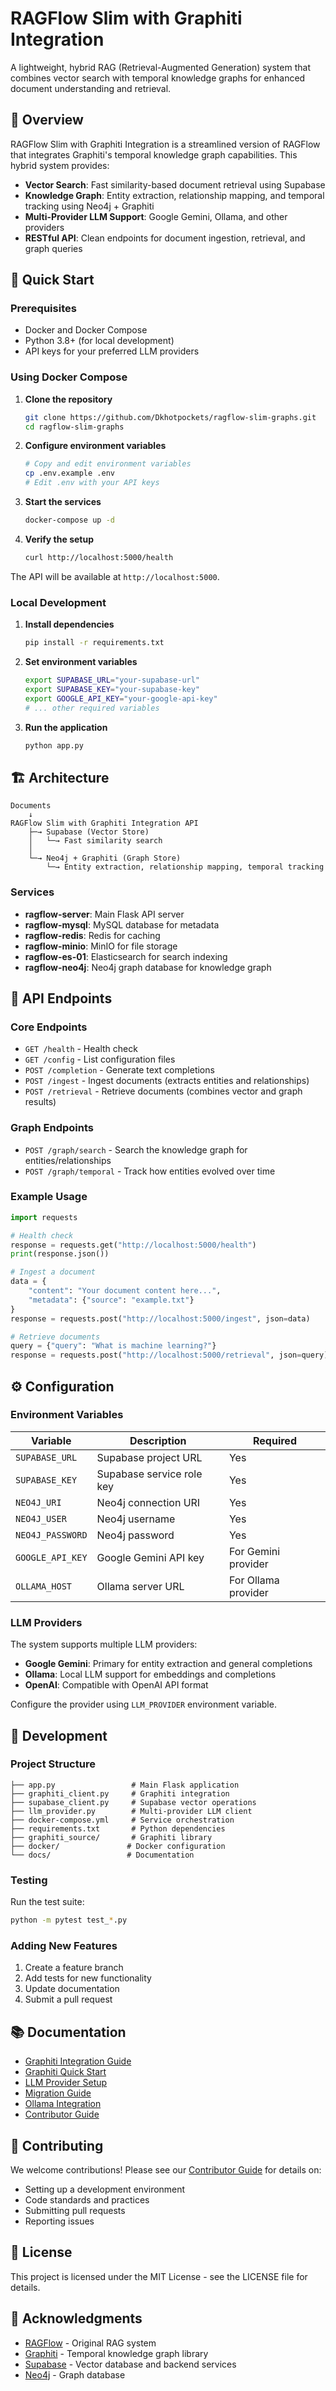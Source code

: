 # RAGFlow Slim with Graphiti Integration

A lightweight, hybrid RAG (Retrieval-Augmented Generation) system that combines vector search with temporal knowledge graphs for enhanced document understanding and retrieval.

## 🎯 Overview

RAGFlow Slim with Graphiti Integration is a streamlined version of RAGFlow that integrates Graphiti's temporal knowledge graph capabilities. This hybrid system provides:

- **Vector Search**: Fast similarity-based document retrieval using Supabase
- **Knowledge Graph**: Entity extraction, relationship mapping, and temporal tracking using Neo4j + Graphiti
- **Multi-Provider LLM Support**: Google Gemini, Ollama, and other providers
- **RESTful API**: Clean endpoints for document ingestion, retrieval, and graph queries

## 🚀 Quick Start

### Prerequisites

- Docker and Docker Compose
- Python 3.8+ (for local development)
- API keys for your preferred LLM providers

### Using Docker Compose

1. **Clone the repository**

   ```bash
   git clone https://github.com/Dkhotpockets/ragflow-slim-graphs.git
   cd ragflow-slim-graphs
   ```

2. **Configure environment variables**

   ```bash
   # Copy and edit environment variables
   cp .env.example .env
   # Edit .env with your API keys
   ```

3. **Start the services**

   ```bash
   docker-compose up -d
   ```

4. **Verify the setup**

   ```bash
   curl http://localhost:5000/health
   ```

The API will be available at `http://localhost:5000`.

### Local Development

1. **Install dependencies**

   ```bash
   pip install -r requirements.txt
   ```

2. **Set environment variables**

   ```bash
   export SUPABASE_URL="your-supabase-url"
   export SUPABASE_KEY="your-supabase-key"
   export GOOGLE_API_KEY="your-google-api-key"
   # ... other required variables
   ```

3. **Run the application**

   ```bash
   python app.py
   ```

## 🏗️ Architecture

```text
Documents
    ↓
RAGFlow Slim with Graphiti Integration API
    ├─→ Supabase (Vector Store)
    │   └─→ Fast similarity search
    │
    └─→ Neo4j + Graphiti (Graph Store)
        └─→ Entity extraction, relationship mapping, temporal tracking
```

### Services

- **ragflow-server**: Main Flask API server
- **ragflow-mysql**: MySQL database for metadata
- **ragflow-redis**: Redis for caching
- **ragflow-minio**: MinIO for file storage
- **ragflow-es-01**: Elasticsearch for search indexing
- **ragflow-neo4j**: Neo4j graph database for knowledge graph

## 📡 API Endpoints

### Core Endpoints

- `GET /health` - Health check
- `GET /config` - List configuration files
- `POST /completion` - Generate text completions
- `POST /ingest` - Ingest documents (extracts entities and relationships)
- `POST /retrieval` - Retrieve documents (combines vector and graph results)

### Graph Endpoints

- `POST /graph/search` - Search the knowledge graph for entities/relationships
- `POST /graph/temporal` - Track how entities evolved over time

### Example Usage

```python
import requests

# Health check
response = requests.get("http://localhost:5000/health")
print(response.json())

# Ingest a document
data = {
    "content": "Your document content here...",
    "metadata": {"source": "example.txt"}
}
response = requests.post("http://localhost:5000/ingest", json=data)

# Retrieve documents
query = {"query": "What is machine learning?"}
response = requests.post("http://localhost:5000/retrieval", json=query)
```

## ⚙️ Configuration

### Environment Variables

| Variable | Description | Required |
|----------|-------------|----------|
| `SUPABASE_URL` | Supabase project URL | Yes |
| `SUPABASE_KEY` | Supabase service role key | Yes |
| `NEO4J_URI` | Neo4j connection URI | Yes |
| `NEO4J_USER` | Neo4j username | Yes |
| `NEO4J_PASSWORD` | Neo4j password | Yes |
| `GOOGLE_API_KEY` | Google Gemini API key | For Gemini provider |
| `OLLAMA_HOST` | Ollama server URL | For Ollama provider |

### LLM Providers

The system supports multiple LLM providers:

- **Google Gemini**: Primary for entity extraction and general completions
- **Ollama**: Local LLM support for embeddings and completions
- **OpenAI**: Compatible with OpenAI API format

Configure the provider using `LLM_PROVIDER` environment variable.

## 🔧 Development

### Project Structure

```text
├── app.py                 # Main Flask application
├── graphiti_client.py     # Graphiti integration
├── supabase_client.py     # Supabase vector operations
├── llm_provider.py        # Multi-provider LLM client
├── docker-compose.yml     # Service orchestration
├── requirements.txt       # Python dependencies
├── graphiti_source/       # Graphiti library
├── docker/               # Docker configuration
└── docs/                 # Documentation
```

### Testing

Run the test suite:

```bash
python -m pytest test_*.py
```

### Adding New Features

1. Create a feature branch
2. Add tests for new functionality
3. Update documentation
4. Submit a pull request

## 📚 Documentation

- [Graphiti Integration Guide](GRAPHITI_INTEGRATION.md)
- [Graphiti Quick Start](GRAPHITI_QUICKSTART.md)
- [LLM Provider Setup](LLM_PROVIDER_GUIDE.md)
- [Migration Guide](MIGRATION_GUIDE.md)
- [Ollama Integration](OLLAMA_GUIDE.md)
- [Contributor Guide](CONTRIBUTOR_GUIDE.md)

## 🤝 Contributing

We welcome contributions! Please see our [Contributor Guide](CONTRIBUTOR_GUIDE.md) for details on:

- Setting up a development environment
- Code standards and practices
- Submitting pull requests
- Reporting issues

## 📄 License

This project is licensed under the MIT License - see the LICENSE file for details.

## 🙏 Acknowledgments

- [RAGFlow](https://github.com/infiniflow/ragflow) - Original RAG system
- [Graphiti](https://github.com/getzep/graphiti) - Temporal knowledge graph library
- [Supabase](https://supabase.com) - Vector database and backend services
- [Neo4j](https://neo4j.com) - Graph database
